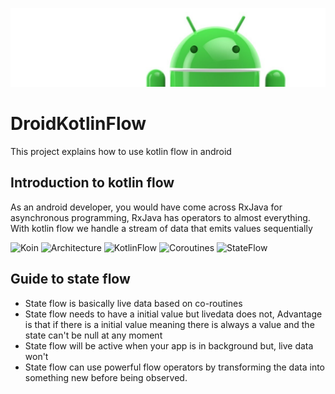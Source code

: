 ![TestDrivenDevelopmentInAndroid](documentation/images/Logo-new.png)

# DroidKotlinFlow
This project explains how to use kotlin flow in android 

## Introduction to kotlin flow 
As an android developer, you would have come across RxJava for asynchronous programming, RxJava has operators to almost everything. With kotlin flow we handle a stream of data that emits values sequentially 



![Koin](https://img.shields.io/badge/Koin-Dependency%20Injection-orange)
![Architecture](https://img.shields.io/badge/MVVM-Architecture-red)
![KotlinFlow](https://img.shields.io/badge/KotlinFlow-API-yellowgreen)
![Coroutines](https://img.shields.io/badge/Coroutines-API-green)
![StateFlow](https://img.shields.io/badge/StateFlow-API-green)


## Guide to state flow 
* State flow is basically live data based on co-routines
* State flow needs to have a initial value but livedata does not, Advantage is that if there is a initial value meaning there is always a value and the state can't be null at any moment
* State flow will be active when your app is in background but, live data won't
* State flow can use powerful flow operators by transforming the data into something new before being observed. 